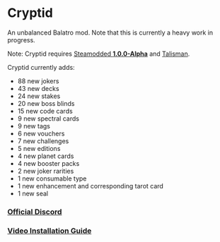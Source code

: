 # Cryptid
An unbalanced Balatro mod. Note that this is currently a heavy work in progress.

Note: Cryptid requires [Steamodded **1.0.0-Alpha**](https://github.com/Steamopollys/Steamodded/archive/refs/heads/main.zip) and [Talisman](https://github.com/MathIsFun0/Talisman/releases/latest).

Cryptid currently adds:
- 88 new jokers
- 43 new decks
- 24 new stakes
- 20 new boss blinds
- 15 new code cards
- 9 new spectral cards
- 9 new tags
- 6 new vouchers
- 7 new challenges
- 5 new editions
- 4 new planet cards
- 4 new booster packs
- 2 new joker rarities
- 1 new consumable type
- 1 new enhancement and corresponding tarot card
- 1 new seal

### [Official Discord](https://discord.gg/eUf9Ur6RyB)

### [Video Installation Guide](https://www.youtube.com/watch?v=aUr0gXE77rk)
